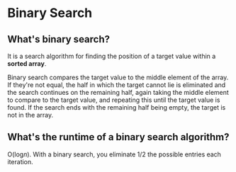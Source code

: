 # Binary Search

## What's binary search?

It is a search algorithm for finding the position of a target value within a **sorted array**.

Binary search compares the target value to the middle element of the array. If they're not equal, the half in which the target cannot lie is eliminated and the search continues on the remaining half, again taking the middle element to compare to the target value, and repeating this until the target value is found. If the search ends with the remaining half being empty, the target is not in the array.

## What's the runtime of a binary search algorithm?

O(log*n*). With a binary search, you eliminate 1/2 the possible entries each iteration.
